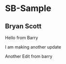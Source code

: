 # SB-Sample

## Bryan Scott

Hello from Barry

I am making another update

Another Edit from barry


